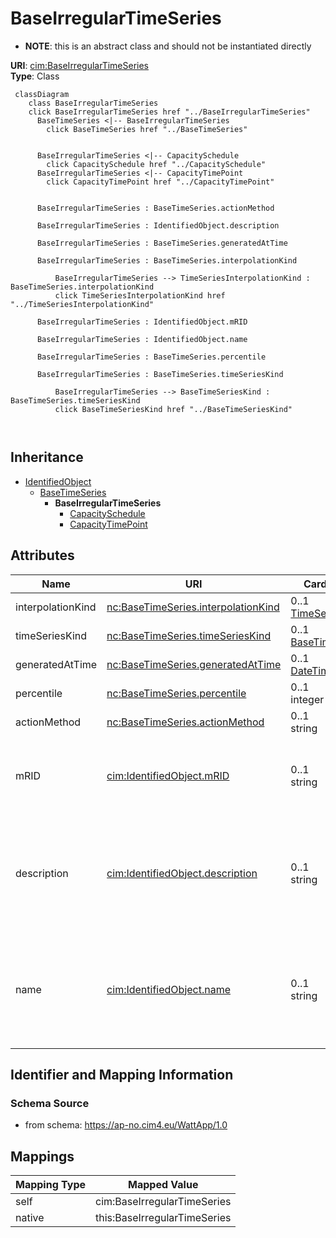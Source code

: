 # BaseIrregularTimeSeries


* __NOTE__: this is an abstract class and should not be instantiated directly


**URI**: [cim:BaseIrregularTimeSeries](http://iec.ch/TC57/CIM100#BaseIrregularTimeSeries)<br />
**Type**: Class




```mermaid
 classDiagram
    class BaseIrregularTimeSeries
    click BaseIrregularTimeSeries href "../BaseIrregularTimeSeries"
      BaseTimeSeries <|-- BaseIrregularTimeSeries
        click BaseTimeSeries href "../BaseTimeSeries"
      

      BaseIrregularTimeSeries <|-- CapacitySchedule
        click CapacitySchedule href "../CapacitySchedule"
      BaseIrregularTimeSeries <|-- CapacityTimePoint
        click CapacityTimePoint href "../CapacityTimePoint"
      
      
      BaseIrregularTimeSeries : BaseTimeSeries.actionMethod
        
      BaseIrregularTimeSeries : IdentifiedObject.description
        
      BaseIrregularTimeSeries : BaseTimeSeries.generatedAtTime
        
      BaseIrregularTimeSeries : BaseTimeSeries.interpolationKind
        
          BaseIrregularTimeSeries --> TimeSeriesInterpolationKind : BaseTimeSeries.interpolationKind
          click TimeSeriesInterpolationKind href "../TimeSeriesInterpolationKind"
        
      BaseIrregularTimeSeries : IdentifiedObject.mRID
        
      BaseIrregularTimeSeries : IdentifiedObject.name
        
      BaseIrregularTimeSeries : BaseTimeSeries.percentile
        
      BaseIrregularTimeSeries : BaseTimeSeries.timeSeriesKind
        
          BaseIrregularTimeSeries --> BaseTimeSeriesKind : BaseTimeSeries.timeSeriesKind
          click BaseTimeSeriesKind href "../BaseTimeSeriesKind"
        
      
```





## Inheritance
* [IdentifiedObject](IdentifiedObject.md)
    * [BaseTimeSeries](BaseTimeSeries.md)
        * **BaseIrregularTimeSeries**
            * [CapacitySchedule](CapacitySchedule.md)
            * [CapacityTimePoint](CapacityTimePoint.md)



## Attributes


| Name | URI | Cardinality and Range | Description | Inheritance |
| ---  | --- | --- | --- | --- |
| interpolationKind | [nc:BaseTimeSeries.interpolationKind](http://entsoe.eu/ns/nc#BaseTimeSeries.interpolationKind) | 0..1 <br />  [TimeSeriesInterpolationKind](TimeSeriesInterpolationKind.md)  |  | [BaseTimeSeries](BaseTimeSeries.md) |
| timeSeriesKind | [nc:BaseTimeSeries.timeSeriesKind](http://entsoe.eu/ns/nc#BaseTimeSeries.timeSeriesKind) | 0..1 <br />  [BaseTimeSeriesKind](BaseTimeSeriesKind.md)  |  | [BaseTimeSeries](BaseTimeSeries.md) |
| generatedAtTime | [nc:BaseTimeSeries.generatedAtTime](http://entsoe.eu/ns/nc#BaseTimeSeries.generatedAtTime) | 0..1 <br />  [DateTime](DateTime.md)  |  | [BaseTimeSeries](BaseTimeSeries.md) |
| percentile | [nc:BaseTimeSeries.percentile](http://entsoe.eu/ns/nc#BaseTimeSeries.percentile) | 0..1 <br />  integer  |  | [BaseTimeSeries](BaseTimeSeries.md) |
| actionMethod | [nc:BaseTimeSeries.actionMethod](http://entsoe.eu/ns/nc#BaseTimeSeries.actionMethod) | 0..1 <br />  string  |  | [BaseTimeSeries](BaseTimeSeries.md) |
| mRID | [cim:IdentifiedObject.mRID](http://iec.ch/TC57/CIM100#IdentifiedObject.mRID) | 0..1 <br />  string  | Master resource identifier issued by a model authority | [IdentifiedObject](IdentifiedObject.md) |
| description | [cim:IdentifiedObject.description](http://iec.ch/TC57/CIM100#IdentifiedObject.description) | 0..1 <br />  string  | The description is a free human readable text describing or naming the object | [IdentifiedObject](IdentifiedObject.md) |
| name | [cim:IdentifiedObject.name](http://iec.ch/TC57/CIM100#IdentifiedObject.name) | 0..1 <br />  string  | The name is any free human readable and possibly non unique text naming the o... | [IdentifiedObject](IdentifiedObject.md) |









## Identifier and Mapping Information







### Schema Source


* from schema: https://ap-no.cim4.eu/WattApp/1.0





## Mappings

| Mapping Type | Mapped Value |
| ---  | ---  |
| self | cim:BaseIrregularTimeSeries |
| native | this:BaseIrregularTimeSeries |




